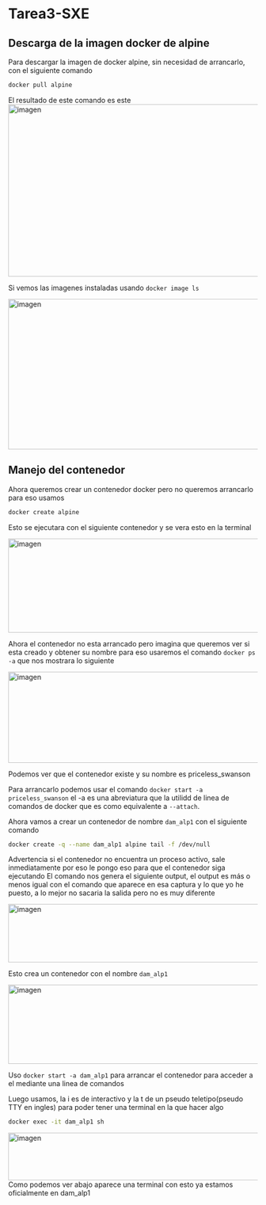 # Tarea3-SXE

## Descarga de la imagen docker de alpine
Para descargar la imagen de docker alpine, sin necesidad de arrancarlo, con el siguiente comando

```sh
docker pull alpine
```

El resultado de este comando es este 
<img width="1380" height="348" alt="imagen" src="https://github.com/user-attachments/assets/f0863e4e-ad23-4657-969e-76a2df756125" />

Si vemos las imagenes instaladas usando `docker image ls`

<img width="1256" height="304" alt="imagen" src="https://github.com/user-attachments/assets/04dec11e-7de2-46b2-be4b-e31eb9088379" />

## Manejo del contenedor
Ahora queremos crear un contenedor docker pero no queremos arrancarlo para eso usamos

```sh
docker create alpine
```
Esto se ejecutara con el siguiente contenedor y se vera esto en la terminal

<img width="1208" height="190" alt="imagen" src="https://github.com/user-attachments/assets/d78a4fe2-5647-40a7-bac2-dbb81c875427" />

Ahora el contenedor no esta arrancado pero imagina que queremos ver si esta creado y obtener su nombre
para eso usaremos el comando `docker ps -a` que nos mostrara lo siguiente

<img width="1818" height="184" alt="imagen" src="https://github.com/user-attachments/assets/d9f5cbb9-fc08-4920-b723-56e58bd2d3cf" />

Podemos ver que el contenedor existe y su nombre es priceless_swanson

Para arrancarlo podemos usar el comando `docker start -a priceless_swanson` el -a es una abreviatura que la utilidd de linea de comandos de docker que es como equivalente a `--attach`.

Ahora vamos a crear un contenedor de nombre `dam_alp1` con el siguiente comando

```sh
docker create -q --name dam_alp1 alpine tail -f /dev/null
```
Advertencia si el contenedor no encuentra un proceso activo, sale inmediatamente por eso le pongo eso para que el contenedor siga ejecutando
El comando nos genera el siguiente output, el output es más o menos igual con el comando que aparece en esa captura y lo que yo he puesto, a lo mejor no sacaria la salida pero no es muy diferente

<img width="1330" height="118" alt="imagen" src="https://github.com/user-attachments/assets/55a1c4dc-51c0-4b30-b311-6cb13f499d4e" />

Esto crea un contenedor con el nombre `dam_alp1`

<img width="2272" height="160" alt="imagen" src="https://github.com/user-attachments/assets/d16bfa14-21a2-4251-828f-9aa36d28bf25" />

Uso `docker start -a dam_alp1` para arrancar el contenedor para acceder a el mediante una linea de comandos

Luego usamos, la i es de interactivo y la t de un pseudo teletipo(pseudo TTY en ingles) para poder tener una terminal en la que hacer algo
```sh
docker exec -it dam_alp1 sh
```
<img width="1120" height="96" alt="imagen" src="https://github.com/user-attachments/assets/3e4575c1-91a2-4d35-bffc-6e6223b99d1e" />
Como podemos ver abajo aparece una terminal con esto ya estamos oficialmente en dam_alp1










